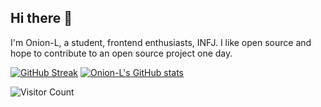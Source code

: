 ## Hi there 👋

I'm Onion-L, a student, frontend enthusiasts, INFJ.
I like open source and hope to contribute to an open source project one day.


[![GitHub Streak](https://github-readme-streak-stats.herokuapp.com?user=Onion-L&theme=gruvbox&hide_border=true)](https://git.io/streak-stats)
[![Onion-L's GitHub stats](https://github-readme-stats.vercel.app/api?username=Onion-L)](https://github.com/anuraghazra/github-readme-stats)

![Visitor Count](https://profile-counter.glitch.me/YourGitHubUsername/count.svg)
